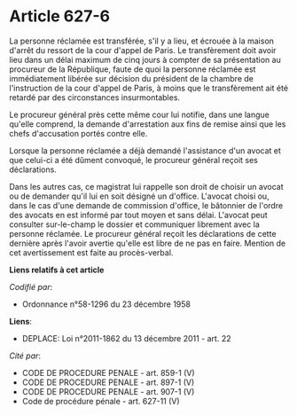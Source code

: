 # Article 627-6

La personne réclamée est transférée, s'il y a lieu, et écrouée à la maison d'arrêt du ressort de la cour d'appel de Paris. Le
transfèrement doit avoir lieu dans un délai maximum de cinq jours à compter de sa présentation au procureur de la République,
faute de quoi la personne réclamée est immédiatement libérée sur décision du président de la chambre de l'instruction de la
cour d'appel de Paris, à moins que le transfèrement ait été retardé par des circonstances insurmontables.

Le procureur général près cette même cour lui notifie, dans une langue qu'elle comprend, la demande d'arrestation aux fins de
remise ainsi que les chefs d'accusation portés contre elle.

Lorsque la personne réclamée a déjà demandé l'assistance d'un avocat et que celui-ci a été dûment convoqué, le procureur
général reçoit ses déclarations.

Dans les autres cas, ce magistrat lui rappelle son droit de choisir un avocat ou de demander qu'il lui en soit désigné un
d'office. L'avocat choisi ou, dans le cas d'une demande de commission d'office, le bâtonnier de l'ordre des avocats en est
informé par tout moyen et sans délai. L'avocat peut consulter sur-le-champ le dossier et communiquer librement avec la
personne réclamée. Le procureur général reçoit les déclarations de cette dernière après l'avoir avertie qu'elle est libre de
ne pas en faire. Mention de cet avertissement est faite au procès-verbal.

**Liens relatifs à cet article**

_Codifié par_:

  - Ordonnance n°58-1296 du 23 décembre 1958

**Liens**:

  - DEPLACE: Loi n°2011-1862 du 13 décembre 2011 - art. 22

_Cité par_:

  - CODE DE PROCEDURE PENALE - art. 859-1 (V)
  - CODE DE PROCEDURE PENALE - art. 897-1 (V)
  - CODE DE PROCEDURE PENALE - art. 907-1 (V)
  - Code de procédure pénale - art. 627-11 (V)
